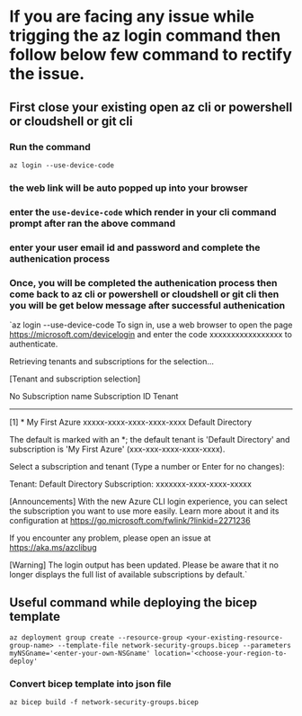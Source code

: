 # If you are facing any issue while trigging the az login command then follow below few command to rectify the issue.

## First close your existing open az cli or powershell or cloudshell or git cli

### Run the command
`az login --use-device-code`

### the web link will be auto popped up into your browser 
### enter the `use-device-code` which render in your cli command prompt after ran the above command
### enter your user email id and password and complete the authenication process
### Once, you will be completed the authenication process then come back to az cli or powershell or cloudshell or git cli then you will be get below message after successful authenication 

`az login --use-device-code
To sign in, use a web browser to open the page https://microsoft.com/devicelogin and enter the code xxxxxxxxxxxxxxxxx to authenticate.

Retrieving tenants and subscriptions for the selection...

[Tenant and subscription selection]

No     Subscription name    Subscription ID                       Tenant
-----  -------------------  ------------------------------------  -----------------
[1] *  My First Azure           xxxxx-xxxx-xxxx-xxxx-xxxx  Default Directory

The default is marked with an *; the default tenant is 'Default Directory' and subscription is 'My First Azure' (xxx-xxx-xxxx-xxxx-xxxx).

Select a subscription and tenant (Type a number or Enter for no changes):

Tenant: Default Directory
Subscription: xxxxxxx-xxxx-xxxx-xxxxx

[Announcements]
With the new Azure CLI login experience, you can select the subscription you want to use more easily. Learn more about it and its configuration at https://go.microsoft.com/fwlink/?linkid=2271236

If you encounter any problem, please open an issue at https://aka.ms/azclibug

[Warning] The login output has been updated. Please be aware that it no longer displays the full list of available subscriptions by default.`

## Useful command while deploying the bicep template

`az deployment group create --resource-group <your-existing-resource-group-name> --template-file network-security-groups.bicep --parameters myNSGname='<enter-your-own-NSGname' location='<choose-your-region-to-deploy'`

### Convert bicep template into json file 
`az bicep build -f network-security-groups.bicep`